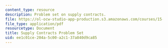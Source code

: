 ```yaml
---
content_type: resource
description: Problem set on supply contracts.
file: https://ol-ocw-studio-app-production.s3.amazonaws.com/courses/15-762j-supply-chain-planning-spring-2011/ee1c01ce204a5c00a2c137a840d9ca85_MIT15_762JS11_assn02.pdf
file_type: application/pdf
resourcetype: Document
title: Supply Contracts Problem Set
uid: ee1c01ce-204a-5c00-a2c1-37a840d9ca85
---
```

